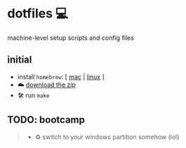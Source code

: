 # dotfiles 💻

machine-level setup scripts and config files

## initial

-  install `homebrew`: [ [mac](https://brew.sh/) | [linux](https://docs.brew.sh/Homebrew-on-Linux) ]
- ☁️ [download the zip](https://github.com/daniellacosse/dotfiles/archive/master.zip)
- 🛠 run `make`

## TODO: bootcamp

> - ♻️ switch to your windows partition somehow (lol)
